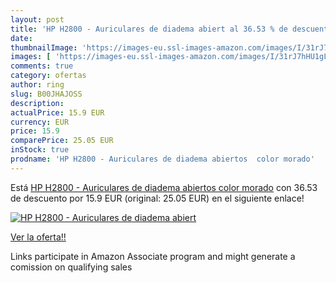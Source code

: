 ```yaml
---
layout: post
title: 'HP H2800 - Auriculares de diadema abiert al 36.53 % de descuento'
date: 
thumbnailImage: 'https://images-eu.ssl-images-amazon.com/images/I/31rJ7hHU1gL._SL200_.jpg'
images: [ 'https://images-eu.ssl-images-amazon.com/images/I/31rJ7hHU1gL._SL200_.jpg' ]
comments: true
category: ofertas
author: ring
slug: B00JHAJOSS
description:
actualPrice: 15.9 EUR
currency: EUR
price: 15.9
comparePrice: 25.05 EUR
inStock: true
prodname: 'HP H2800 - Auriculares de diadema abiertos  color morado'
---
```


Está [HP H2800 - Auriculares de diadema abiertos  color morado](https://www.amazon.es/dp/B00JHAJOSS/?tag=tolees-21) con 36.53 de descuento por 15.9 EUR (original: 25.05 EUR) en el siguiente enlace!

[![HP H2800 - Auriculares de diadema abiert](https://images-eu.ssl-images-amazon.com/images/I/31rJ7hHU1gL._SL200_.jpg)](https://www.amazon.es/dp/B00JHAJOSS/?tag=tolees-21)

[Ver la oferta!!](https://www.amazon.es/dp/B00JHAJOSS/?tag=tolees-21)

Links participate in Amazon Associate program and might generate a comission on qualifying sales



